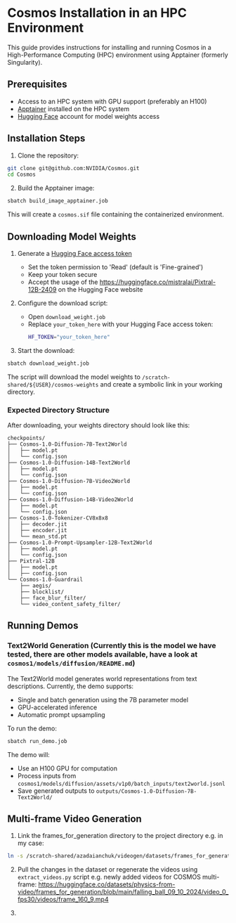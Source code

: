 # Cosmos Installation in an HPC Environment

This guide provides instructions for installing and running Cosmos in a High-Performance Computing (HPC) environment using Apptainer (formerly Singularity).

## Prerequisites

- Access to an HPC system with GPU support (preferably an H100)
- [Apptainer](https://apptainer.org/) installed on the HPC system
- [Hugging Face](https://huggingface.co/) account for model weights access

## Installation Steps

1. Clone the repository:
```bash
git clone git@github.com:NVIDIA/Cosmos.git
cd Cosmos
```

2. Build the Apptainer image:
```bash
sbatch build_image_apptainer.job
```
This will create a `cosmos.sif` file containing the containerized environment.

## Downloading Model Weights

1. Generate a [Hugging Face access token](https://huggingface.co/settings/tokens)
   - Set the token permission to 'Read' (default is 'Fine-grained')
   - Keep your token secure
   - Accept the usage of the https://huggingface.co/mistralai/Pixtral-12B-2409 on the Hugging Face website

2. Configure the download script:
   - Open `download_weight.job`
   - Replace `your_token_here` with your Hugging Face access token:
     ```bash
     HF_TOKEN="your_token_here"
     ```

3. Start the download:
```bash
sbatch download_weight.job
```

The script will download the model weights to `/scratch-shared/${USER}/cosmos-weights` and create a symbolic link in your working directory.

### Expected Directory Structure

After downloading, your weights directory should look like this:
```
checkpoints/
├── Cosmos-1.0-Diffusion-7B-Text2World
│   ├── model.pt
│   └── config.json
├── Cosmos-1.0-Diffusion-14B-Text2World
│   ├── model.pt
│   └── config.json
├── Cosmos-1.0-Diffusion-7B-Video2World
│   ├── model.pt
│   └── config.json
├── Cosmos-1.0-Diffusion-14B-Video2World
│   ├── model.pt
│   └── config.json
├── Cosmos-1.0-Tokenizer-CV8x8x8
│   ├── decoder.jit
│   ├── encoder.jit
│   └── mean_std.pt
├── Cosmos-1.0-Prompt-Upsampler-12B-Text2World
│   ├── model.pt
│   └── config.json
├── Pixtral-12B
│   ├── model.pt
│   ├── config.json
└── Cosmos-1.0-Guardrail
    ├── aegis/
    ├── blocklist/
    ├── face_blur_filter/
    └── video_content_safety_filter/
```

## Running Demos

### Text2World Generation (Currently this is the model we have tested, there are other models available, have a look at ```cosmos1/models/diffusion/README.md```)

The Text2World model generates world representations from text descriptions. Currently, the demo supports:

- Single and batch generation using the 7B parameter model
- GPU-accelerated inference
- Automatic prompt upsampling

To run the demo:
```bash
sbatch run_demo.job
```

The demo will:
- Use an H100 GPU for computation
- Process inputs from `cosmos1/models/diffusion/assets/v1p0/batch_inputs/text2world.jsonl`
- Save generated outputs to `outputs/Cosmos-1.0-Diffusion-7B-Text2World/`


## Multi-frame Video Generation


1. Link the frames_for_generation directory to the project directory
e.g. in my case:

```bash
ln -s /scratch-shared/azadaianchuk/videogen/datasets/frames_for_generation /home/azadaianchuk/projects/videogen/Cosmos/frames_for_generation
```

2. Pull the changes in the dataset or regenerate the videos using `extract_videos.py` script
e.g. newly added videos for COSMOS multi-frame: 
https://huggingface.co/datasets/physics-from-video/frames_for_generation/blob/main/falling_ball_09_10_2024/video_0_fps30/videos/frame_160_9.mp4

3. 